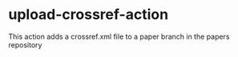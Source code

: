 # upload-crossref-action
This action adds a crossref.xml file to a paper branch in the papers repository
